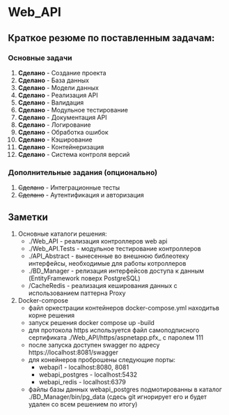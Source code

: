 # Web_API

## Краткое резюме по поставленным задачам:

### Основные задачи
1. **Сделано** - Создание проекта
2. **Сделано** - База данных
3. **Сделано** - Модели данных
4. **Сделано** - Реализация API
5. **Сделано** - Валидация
6. **Сделано** - Модульное тестирование
7. **Сделано** - Документация API
8. **Сделано** - Логирование
9. **Сделано** - Обработка ошибок
10. **Сделано** - Кэширование
11. **Сделано** - Контейнеризация
12. **Сделано** - Система контроля версий

### Дополнительные задания (опционально)
1. ~~Сделано~~ - Интеграционные тесты
2. ~~Сделано~~ - Аутентификация и авторизация

## Заметки
1. Основные каталоги решения:
	- ./Web_API - реализация контроллеров web api
	- ./Web_API.Tests - модульное тестирование контроллеров
	- ./API_Abstract - вынесенные во внешнюю библеотеку интерфейсы, необходимые для работы котроллеров
	- ./BD_Manager - релизация интерфейсов доступа к данным (EntityFramework поверх PostgreSQL)
	- /CacheRedis - реализация кеширования данных с использованием паттерна Proxy
2. Docker-compose
	- файл оркестрации контейнеров docker-compose.yml находитьв корне решения
	- запуск решения docker compose up -build
	- для протокола https используется файл самоподписного сертификата ./Web_API/https/aspnetapp.pfx_ с паролем 111
	- после запуска доступен swagger по адресу https://localhost:8081/swagger
	- для конейнеров проброшены следующие порты:
		- webapi1 - localhost:8080, 8081
		- webapi_postgres - localhost:5432
		- webapi_redis - localhost:6379
	- файлы базы данных webapi_postgres подмотированны в каталог ./BD_Manager/bin/pg_data (сдесь git игнорирует его и будет удален со всем решением по итогу)
